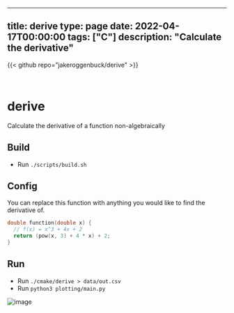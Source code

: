 
---
title: derive
type: page
date: 2022-04-17T00:00:00
tags: ["C"]
description: "Calculate the derivative"
---

{{< github repo="jakeroggenbuck/derive" >}}

<br>

# derive
Calculate the derivative of a function non-algebraically

## Build
- Run `./scripts/build.sh`

## Config
You can replace this function with anything you would like to find the derivative of.
```c
double function(double x) {
  // f(x) = x^3 + 4x + 2
  return (pow(x, 3) + 4 * x) + 2;
}
```

## Run
- Run `./cmake/derive > data/out.csv`
- Run `python3 plotting/main.py`

![image](data/Figure_1.png)
